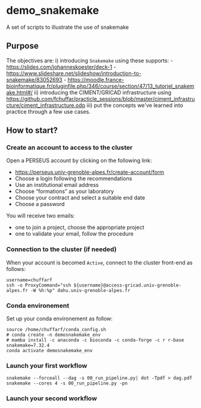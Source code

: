 # demo_snakemake
A set of scripts to illustrate the use of snakemake


## Purpose

The objectives are:
i) introducing `Snakemake` using these supports:
    - https://slides.com/johanneskoester/deck-1
    - https://www.slideshare.net/slideshow/introduction-to-snakemake/83052693
    - https://moodle.france-bioinformatique.fr/pluginfile.php/346/course/section/47/13_tutoriel_snakemake.html#/
ii) introducing the CIMENT/GRICAD infrastructure using https://github.com/fchuffar/practicle_sessions/blob/master/ciment_infrastructure/ciment_infrastructure.odp
iii) put the concepts we've learned into practice through a few use cases.


## How to start?

### Create an account to access to the cluster

Open a PERSEUS account by clicking on the following link:  

- https://perseus.univ-grenoble-alpes.fr/create-account/form
- Choose a login following the recommendations
- Use an institutional email address
- Choose “formations” as your laboratory
- Choose your contract and select a suitable end date
- Choose a password
 
You will receive two emails: 
  - one to join a project, choose the appropriate project
  - one to validate your email, follow the procedure
 

### Connection to the cluster (if needed)

When your account is becomed `Active`, connect to the cluster front-end as follows:

```
username=chuffarf
ssh -o ProxyCommand="ssh ${username}@access-gricad.univ-grenoble-alpes.fr -W %h:%p" dahu.univ-grenoble-alpes.fr
```

### Conda environement

Set up your conda environement as follow:

```
source /home/chuffarf/conda_config.sh
# conda create -n demosnakemake_env
# mamba install -c anaconda -c bioconda -c conda-forge -c r r-base snakemake=7.32.4 
conda activate demosnakemake_env
```

### Launch your first workflow

```
snakemake --forceall --dag -s 00_run_pipeline.py| dot -Tpdf > dag.pdf
snakemake --cores 4 -s 00_run_pipeline.py -pn
```

### Launch your second workflow
